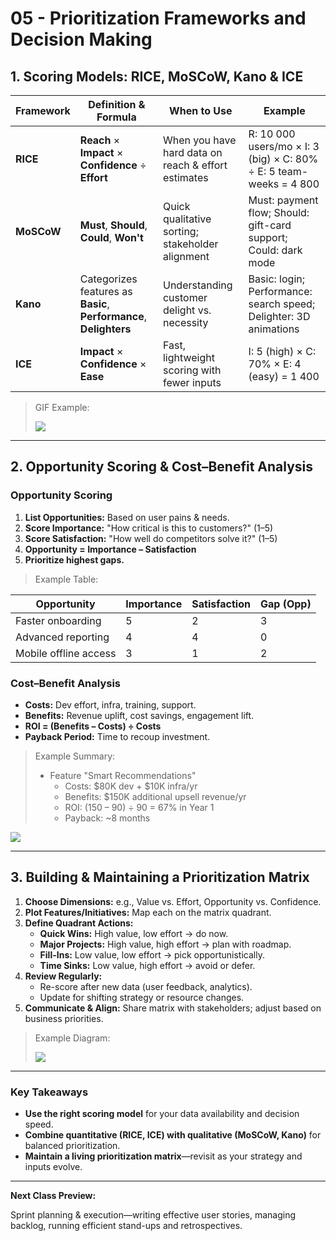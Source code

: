 # 05 - Prioritization Frameworks and Decision Making

## 1. Scoring Models: RICE, MoSCoW, Kano & ICE

| Framework | Definition & Formula | When to Use | Example |
| --- | --- | --- | --- |
| **RICE** | **Reach** × **Impact** × **Confidence** ÷ **Effort** | When you have hard data on reach & effort estimates | R: 10 000 users/mo × I: 3 (big) × C: 80% ÷ E: 5 team-weeks = 4 800 |
| **MoSCoW** | **Must**, **Should**, **Could**, **Won't** | Quick qualitative sorting; stakeholder alignment | Must: payment flow; Should: gift-card support; Could: dark mode |
| **Kano** | Categorizes features as **Basic**, **Performance**, **Delighters** | Understanding customer delight vs. necessity | Basic: login; Performance: search speed; Delighter: 3D animations |
| **ICE** | **Impact** × **Confidence** × **Ease** | Fast, lightweight scoring with fewer inputs | I: 5 (high) × C: 70% × E: 4 (easy) = 1 400 |

> GIF Example:
> 
> 
> ![](https://media.giphy.com/media/3o6ZsYk6XomQjEvSea/giphy.gif)
> 

---

## 2. Opportunity Scoring & Cost–Benefit Analysis

### Opportunity Scoring

1. **List Opportunities:** Based on user pains & needs.
2. **Score Importance:** "How critical is this to customers?" (1–5)
3. **Score Satisfaction:** "How well do competitors solve it?" (1–5)
4. **Opportunity = Importance – Satisfaction**
5. **Prioritize highest gaps.**

> Example Table:
> 

| Opportunity | Importance | Satisfaction | Gap (Opp) |
| --- | --- | --- | --- |
| Faster onboarding | 5 | 2 | 3 |
| Advanced reporting | 4 | 4 | 0 |
| Mobile offline access | 3 | 1 | 2 |

### Cost–Benefit Analysis

- **Costs:** Dev effort, infra, training, support.
- **Benefits:** Revenue uplift, cost savings, engagement lift.
- **ROI = (Benefits – Costs) ÷ Costs**
- **Payback Period:** Time to recoup investment.

> Example Summary:
> 
> - Feature "Smart Recommendations"
>     - Costs: \$80K dev + \$10K infra/yr
>     - Benefits: \$150K additional upsell revenue/yr
>     - ROI: (150 – 90) ÷ 90 = 67% in Year 1
>     - Payback: ~8 months

![](https://media.giphy.com/media/26uTt19cxXQ5oX2ik/giphy.gif)

---

## 3. Building & Maintaining a Prioritization Matrix

1. **Choose Dimensions:** e.g., Value vs. Effort, Opportunity vs. Confidence.
2. **Plot Features/Initiatives:** Map each on the matrix quadrant.
3. **Define Quadrant Actions:**
    - **Quick Wins:** High value, low effort → do now.
    - **Major Projects:** High value, high effort → plan with roadmap.
    - **Fill-Ins:** Low value, low effort → pick opportunistically.
    - **Time Sinks:** Low value, high effort → avoid or defer.
4. **Review Regularly:**
    - Re-score after new data (user feedback, analytics).
    - Update for shifting strategy or resource changes.
5. **Communicate & Align:** Share matrix with stakeholders; adjust based on business priorities.

> Example Diagram:
> 
> 
> ![](https://media.giphy.com/media/l0HUpt2s9Pclgt9Vm/giphy.gif)
> 

---

### Key Takeaways

- **Use the right scoring model** for your data availability and decision speed.
- **Combine quantitative (RICE, ICE) with qualitative (MoSCoW, Kano)** for balanced prioritization.
- **Maintain a living prioritization matrix**—revisit as your strategy and inputs evolve.

---

**Next Class Preview:**

Sprint planning & execution—writing effective user stories, managing backlog, running efficient stand-ups and retrospectives.
